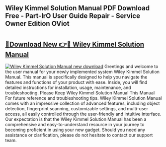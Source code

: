 ## Wiley Kimmel Solution Manual PDF Download Free - Part-lrO User Guide Repair - Service Owner Edition OViot

# <h2><a href="http://bc62605.oget.top/?id=Wiley+Kimmel+Solution+Manual">🔗Download New 👉🔴 Wiley Kimmel Solution Manual</a></h2>

[![Wiley Kimmel Solution Manual new download](https://i.imgur.com/5g1atiW.png)](http://bc62605.oget.top/?id=Wiley+Kimmel+Solution+Manual)
Greetings and welcome to the user manual for your newly implemented system Wiley Kimmel Solution Manual. This manual is specifically designed to help you navigate the features and functions of your product with ease. Inside, you will find detailed instructions for installation, usage, maintenance, and troubleshooting. Please Keep Wiley Kimmel Solution Manual This Manual For future reference and troubleshooting tips. Wiley Kimmel Solution Manual comes with an impressive collection of advanced features, including object detection, fingerprint scanning, customizable settings, and multi-user access, all easily controlled through the user-friendly and intuitive interface. Our expectation is that the Wiley Kimmel Solution Manual has been a comprehensive and easy-to-understand resource in your journey to becoming proficient in using your new gadget. Should you need any assistance or clarification, please do not hesitate to contact our support team.
